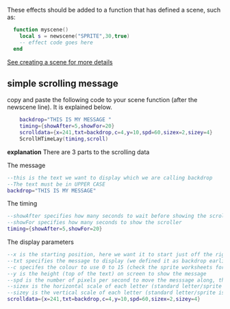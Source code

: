These effects should be added to a function that has defined a scene, such as:

```lua
  function myscene()
    local s = newscene("SPRITE",30,true) 
    -- effect code goes here
  end
```
[See creating a scene for more details](https://github.com/HurrayBanana/DemoSceneCK/blob/main/CreatingAScene.md)

## simple scrolling message

copy and paste the following code to your scene function (after the newscene line). It is explained below.

```lua
	backdrop="THIS IS MY MESSAGE "
	timing={showAfter=5,showFor=20}
	scrolldata={x=241,txt=backdrop,c=4,y=10,spd=60,sizex=2,sizey=4}
	ScrollHTimeLay(timing,scroll)
```

**explanation** There are 3 parts to the scrolling data

The message
```lua
--this is the text we want to display which we are calling backdrop
--The text must be in UPPER CASE
backdrop="THIS IS MY MESSAGE"
``` 

The timing
```lua
--showAfter specifies how many seconds to wait before showing the scroller
--showFor specifies how many seconds to show the scroller
timing={showAfter=5,showFor=20}
```
The display parameters
```lua
--x is the starting position, here we want it to start just off the right hand side of the screen
--txt specifies the message to display (we defined it as backdrop earlier)
--c specifes the colour to use 0 to 15 (check the sprite worksheets for the colours)
--y is the height (top of the text) on screen to show the message
--spd is the number of pixels per second to move the messsage along, this would take a letter 4 seconds to cross the screen
--sizex is the horizontal scale of each letter (standard letter/sprite is 8 pixels wide)
--sizey is the vertical scale of each letter (standard letter/sprite is 8 pixels tall)
scrolldata={x=241,txt=backdrop,c=4,y=10,spd=60,sizex=2,sizey=4}
```


